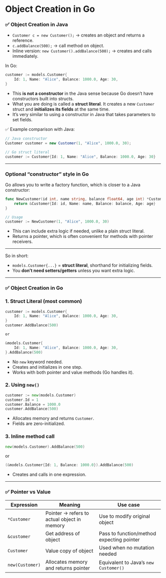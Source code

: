# Object Creation in Go

### ✅ **Object Creation in Java**

- `Customer c = new Customer();` → creates an object and returns a reference.
- `c.addBalance(500);` → call method on object.
- Inline version: `new Customer().addBalance(500);` → creates and calls immediately.

In Go:

```go
customer := models.Customer{
    Id: 1, Name: "Alice", Balance: 1000.0, Age: 30,
}

```

- This **is not a constructor** in the Java sense because Go doesn’t have constructors built into structs.
- What you are doing is called a **struct literal**. It creates a new `Customer` struct and **initializes its fields** at the same time.
- It’s very similar to using a constructor in Java that takes parameters to set fields.

✅ Example comparison with Java:

```java
// Java constructor
Customer customer = new Customer(1, "Alice", 1000.0, 30);

```

```go
// Go struct literal
customer := Customer{Id: 1, Name: "Alice", Balance: 1000.0, Age: 30}

```

---

### Optional “constructor” style in Go

Go allows you to write a factory function, which is closer to a Java constructor:

```go
func NewCustomer(id int, name string, balance float64, age int) *Customer {
    return &Customer{Id: id, Name: name, Balance: balance, Age: age}
}

// Usage
customer := NewCustomer(1, "Alice", 1000.0, 30)

```

- This can include extra logic if needed, unlike a plain struct literal.
- Returns a pointer, which is often convenient for methods with pointer receivers.

---

So in short:

- `models.Customer{...}` = **struct literal**, shorthand for initializing fields.
- You **don’t need setters/getters** unless you want extra logic.

---

### ✅ **Object Creation in Go**

### 1. **Struct Literal (most common)**

```go
customer := models.Customer{
    Id: 1, Name: "Alice", Balance: 1000.0, Age: 30,
}
customer.AddBalance(500)

or

&models.Customer{ 
    Id: 1, Name: "Alice", Balance: 1000.0, Age: 30,
}.AddBalance(500)

```

- No `new` keyword needed.
- Creates and initializes in one step.
- Works with both pointer and value methods (Go handles it).

### 2. **Using `new()`**

```go
customer := new(models.Customer)
customer.Id = 1
customer.Balance = 1000.0
customer.AddBalance(500)

```

- Allocates memory and returns `Customer`.
- Fields are zero-initialized.

### 3. **Inline method call**

```go
new(models.Customer).AddBalance(500)

```

or

```go
(&models.Customer{Id: 1, Balance: 1000.0}).AddBalance(500)

```

- Creates and calls in one expression.

---

### ✅ **Pointer vs Value**

| Expression | Meaning | Use case |
| --- | --- | --- |
| `*Customer` | Pointer → refers to actual object in memory | Use to modify original object |
| `&customer` | Get address of object | Pass to function/method expecting pointer |
| `Customer` | Value copy of object | Used when no mutation needed |
| `new(Customer)` | Allocates memory and returns pointer | Equivalent to Java’s `new Customer()` |